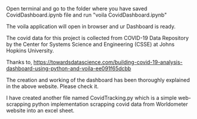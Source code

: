 Open terminal and go to the folder where you have saved CovidDashboard.ipynb file and run "voila CovidDashboard.ipynb" 

The voila application will open in browser and ur Dashboard is ready.

The covid data for this project is collected from COVID-19 Data Repository by the Center for Systems Science and Engineering (CSSE) at Johns Hopkins University.

Thanks to, 
https://towardsdatascience.com/building-covid-19-analysis-dashboard-using-python-and-voila-ee091f65dcbb

The creation and working of the dashboard has been thoroughly explained in the above website. Please check it.

I have created another file named CovidTracking.py which is a simple web-scrapping python implementation scrapping covid data from Worldometer website into an excel sheet. 

